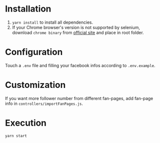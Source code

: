 # Installation
1. `yarn install` to install all dependencies. 
2. If your Chrome browser's version is not supported by selenium, download `chrome binary` from [official site](https://chromedriver.storage.googleapis.com/index.html) and place in root folder.

# Configuration
Touch a `.env` file and filling your facebook infos according to `.env.example`.

# Customization
If you want more follower number from different fan-pages, add fan-page info in `controllers/importFanPages.js`.

# Execution
`yarn start`
